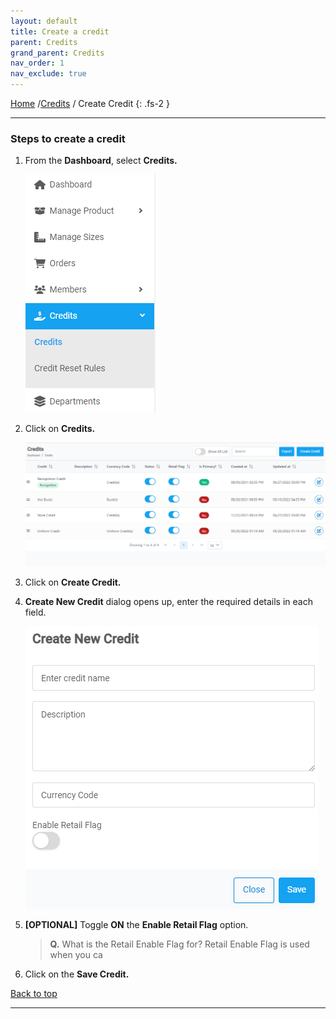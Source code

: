 ```yaml
---
layout: default
title: Create a credit
parent: Credits
grand_parent: Credits
nav_order: 1
nav_exclude: true
---
```


[Home](https://biijuwa.github.io/eckb/) /[Credits](https://biijuwa.github.io/eckb/docs/credits/credits.html) / Create Credit
{: .fs-2 }

---

### Steps to create a credit

1. From the **Dashboard**, select **Credits.**

   ![credits_menu_image](../../../images/credits/credit1.png "Credits Menu")

2. Click on **Credits.**

   ![credits_page](../../../images/credits/credit2.png "Credits page")

3. Click on **Create Credit.**
4. **Create New Credit** dialog opens up, enter the required details in each field.

   ![Create_new_credit](../../../images/credits/credit3.png "Create New Credit Dialog")

5. **[OPTIONAL]** Toggle **ON** the **Enable Retail Flag** option.

   > **Q.** What is the Retail Enable Flag for?
   > Retail Enable Flag is used when you ca

6. Click on the **Save Credit.**

<a href="#top" id="back-to-top">Back to top</a>

---
